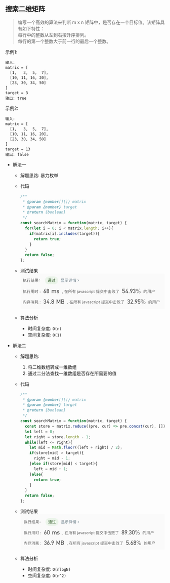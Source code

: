## 搜索二维矩阵

> 编写一个高效的算法来判断 m x n 矩阵中，是否存在一个目标值。该矩阵具有如下特性：<br/>
> 每行中的整数从左到右按升序排列。<br/>
> 每行的第一个整数大于前一行的最后一个整数。

示例1:
```text
输入:
matrix = [
  [1,   3,  5,  7],
  [10, 11, 16, 20],
  [23, 30, 34, 50]
]
target = 3
输出: true
```

示例2:
```text
输入:
matrix = [
  [1,   3,  5,  7],
  [10, 11, 16, 20],
  [23, 30, 34, 50]
]
target = 13
输出: false
```

- 解法一
  - 解题思路: 暴力枚举
    
  - 代码
    ```javascript
    /**
     * @param {number[][]} matrix
     * @param {number} target
     * @return {boolean}
     */
    const searchMatrix = function(matrix, target) {
      for(let i = 0; i < matrix.length; i++){
        if(matrix[i].includes(target)){
          return true;
        }
      }
      return false;
    };
    ```
    
  - 测试结果
  ![](result74-1.jpg)
  
  - 算法分析
    - 时间复杂度: `O(n)`
    - 空间复杂度: `O(1)`
    
- 解法二
  - 解题思路: 
    1. 将二维数组转成一维数组
    2. 通过二分法查找一维数组是否存在所需要的值
    
  - 代码
    ```javascript
    /**
     * @param {number[][]} matrix
     * @param {number} target
     * @return {boolean}
     */
    const searchMatrix = function(matrix, target) {
      const store = matrix.reduce((pre, cur) => pre.concat(cur), []);
      let left = 0;
      let right = store.length - 1;
      while(left <= right){
        let mid = Math.floor((left + right) / 2);
        if(store[mid] > target){
          right = mid - 1;
        }else if(store[mid] < target){
          left = mid + 1;
        }else{
          return true;
        }
      }
      return false;
    };
    ```
    
  - 测试结果
  ![](result74-2.jpg)
  
  - 算法分析
    - 时间复杂度: `O(nlogN)`
    - 空间复杂度: `O(n^2)`